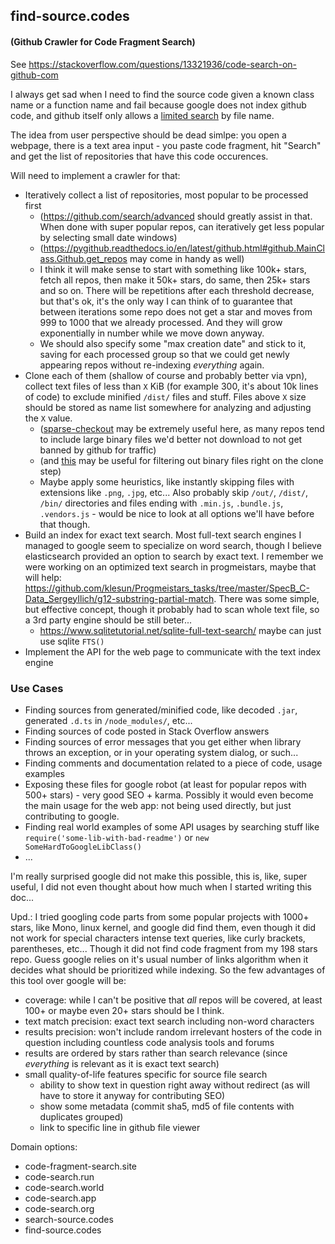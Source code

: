 ## find-source.codes

#### (Github Crawler for Code Fragment Search)

See https://stackoverflow.com/questions/13321936/code-search-on-github-com

I always get sad when I need to find the source code given a known class name or a function name and fail because google does not index github code,
and github itself only allows a [limited search](https://docs.github.com/en/github/searching-for-information-on-github/searching-code) by file name.

The idea from user perspective should be dead simlpe: you open a webpage, there is a text area input - you paste code fragment, hit "Search" and get
the list of repositories that have this code occurences.

Will need to implement a crawler for that:
- Iteratively collect a list of repositories, most popular to be processed first
    - (https://github.com/search/advanced should greatly assist in that. When done with super popular repos, can iteratively get less popular by selecting small date windows)
    - (https://pygithub.readthedocs.io/en/latest/github.html#github.MainClass.Github.get_repos may come in handy as well)
    - I think it will make sense to start with something like 100k+ stars, fetch all repos, then make it 50k+ stars, do same, then 25k+ stars and so on. There will be repetitions after each threshold decrease, but that's ok, it's the only way I can think of to guarantee that between iterations some repo does not get a star and moves from 999 to 1000 that we already processed. And they will grow exponentially in number while we move down anyway.
    - We should also specify some "max creation date" and stick to it, saving for each processed group so that we could get newly appearing repos without re-indexing _everything_ again.
- Clone each of them (shallow of course and probably better via vpn), collect text files of less than `X` KiB (for example 300, it's about 10k lines of code) to exclude minified `/dist/` files and stuff. Files above `X` size should be stored as name list somewhere for analyzing and adjusting the `X` value.
    - ([sparse-checkout](https://stackoverflow.com/a/13738951/2750743) may be extremely useful here, as many repos tend to include large binary files we'd better not download to not get banned by github for traffic)
    - (and [this](https://stackoverflow.com/questions/6119956/how-to-determine-if-git-handles-a-file-as-binary-or-as-text) may be useful for filtering out binary files right on the clone step)
    - Maybe apply some heuristics, like instantly skipping files with extensions like `.png`, `.jpg`, etc... Also probably skip `/out/`, `/dist/`, `/bin/` directories and files ending with `.min.js`, `.bundle.js`, `.vendors.js` - would be nice to look at all options we'll have before that though.
- Build an index for exact text search. Most full-text search engines I managed to google seem to specialize on word search, though I believe elasticsearch provided an option to search by exact text. I remember we were working on an optimized text search in progmeistars, maybe that will help: https://github.com/klesun/Progmeistars_tasks/tree/master/SpecB_C-Data_SergeyIlich/g12-substring-partial-match. There was some simple, but effective concept, though it probably had to scan whole text file, so a 3rd party engine should be still beter...
    - https://www.sqlitetutorial.net/sqlite-full-text-search/ maybe can just use sqlite `FTS()`
- Implement the API for the web page to communicate with the text index engine


### Use Cases
- Finding sources from generated/minified code, like decoded `.jar`, generated `.d.ts` in `/node_modules/`, etc...
- Finding sources of code posted in Stack Overflow answers
- Finding sources of error messages that you get either when library throws an exception, or in your operating system dialog, or such...
- Finding comments and documentation related to a piece of code, usage examples
- Exposing these files for google robot (at least for popular repos with 500+ stars) - very good SEO + karma. Possibly it would even become the main usage for the web app: not being used directly, but just contributing to google.
- Finding real world examples of some API usages by searching stuff like `require('some-lib-with-bad-readme')` or `new SomeHardToGoogleLibClass()`
- ...

I'm really surprised google did not make this possible, this is, like, super useful, I did not even thought about how much when I started writing this doc...

Upd.: I tried googling code parts from some popular projects with 1000+ stars, like Mono, linux kernel, and google did find them, even though it did not work for special characters intense text queries, like curly brackets, parentheses, etc... Though it did not find code fragment from my 198 stars repo. Guess google relies on it's usual number of links algorithm when it decides what should be prioritized while indexing. So the few advantages of this tool over google will be:
- coverage: while I can't be positive that _all_ repos will be covered, at least 100+ or maybe even 20+ stars should be I think.
- text match precision: exact text search including non-word characters
- results precision: won't include random irrelevant hosters of the code in question including countless code analysis tools and forums
- results are ordered by stars rather than search relevance (since _everything_ is relevant as it is exact text search)
- small quality-of-life features specific for source file search
    - ability to show text in question right away without redirect (as will have to store it anyway for contributing SEO)
    - show some metadata (commit sha5, md5 of file contents with duplicates grouped)
    - link to specific line in github file viewer

Domain options:
- code-fragment-search.site
- code-search.run
- code-search.world
- code-search.app
- code-search.org
- search-source.codes
- find-source.codes
